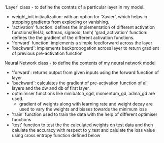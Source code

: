'Layer' class -  to define the contnts of a particular layer in my model.
- weight_init initiaalization: with an option for 'Xavier', which helps in stopping gradients from exploding or vanishing.
- 'activation' function: defines the implementation of different activation functions(ReLU, softmax, sigmoid, tanh)
'grad_activation' function: defines the the gradient of the different activation functions.
- 'forward' function: implements a simple feedforward across the layer
- 'backward': implements backpropogation across layer to return gradient of previous pre-activation function


Neural Network class - to define the contents of my neural network model
- 'forward': returns output from given inputs using the forward function of layer
- 'backward': calculates the gradient of pre-activation function of all layers and the dw and db of first layer
- optmimiser functions like minibatch_sgd, momentum_gd, adma_gd are used.
    - gradient of weights along with learning rate and weight decay are used to vary the weights and biases towards the minimum loss
- 'train' function used to train the data with the help of different optimiser functions
- 'test' function to test the the calculated weights on test data and then calulate the accuracy with respect to y_test and calulate the loss value using cross entropy function defined below
